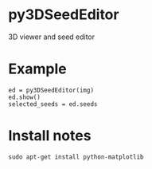 py3DSeedEditor
==============

3D viewer and seed editor



Example
=======

    ed = py3DSeedEditor(img)
    ed.show()
    selected_seeds = ed.seeds



Install notes 
=============

    sudo apt-get install python-matplotlib
